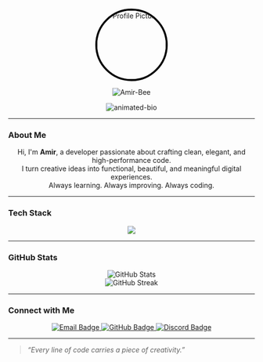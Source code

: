 <!-- README Create by Amir-Bee - Ultimate Ultimate Pro Edition -->

<p align="center">
  <!-- GitHub Avatar -->
  <img src="https://github.com/Amir-Bee.png" width="140" height="140" style="border-radius:50%; border:4px solid #000000;" alt="Profile Picture" />
</p>

<p align="center">
  <!-- Animated Name -->
  <img src="https://readme-typing-svg.herokuapp.com?font=Fira+Code&weight=600&size=32&pause=1000&color=FFD700&center=true&vCenter=true&width=400&lines=Amir-Bee" alt="Amir-Bee" />
</p>

<p align="center">
  <!-- Animated Bio -->
  <img src="https://readme-typing-svg.herokuapp.com?font=Fira+Code&duration=2500&pause=500&color=00FFAA&center=true&vCenter=true&width=500&lines=Clean+Code.+Creative+Mind.;Smart+Solutions.+Modern+Design." alt="animated-bio" />
</p>

---

### About Me
<p align="center">
Hi, I'm <b>Amir</b>, a developer passionate about crafting clean, elegant, and high-performance code.<br>
I turn creative ideas into functional, beautiful, and meaningful digital experiences.<br>
Always learning. Always improving. Always coding.
</p>

---

### Tech Stack
<p align="center">
  <img src="https://skillicons.dev/icons?i=java,python,html,css,js,php,git,github,vscode" />
</p>

---

### GitHub Stats
<p align="center">
  <img src="https://github-readme-stats.vercel.app/api?username=Amir-Bee&show_icons=true&theme=radical&hide_border=true" alt="GitHub Stats" />
  <br/>
  <img src="https://github-readme-streak-stats.herokuapp.com/?user=Amir-Bee&theme=radical&hide_border=true" alt="GitHub Streak" />
</p>

---

### Connect with Me
<p align="center">
  <a href="mailto:Xstar.ir@gmail.com">
    <img src="https://img.shields.io/badge/Email-Xstar.ir@gmail.com-D14836?style=for-the-badge&logo=gmail&logoColor=white" alt="Email Badge">
  </a>
  <a href="https://github.com/Amir-Bee">
    <img src="https://img.shields.io/badge/GitHub-Amir--Bee-181717?style=for-the-badge&logo=github&logoColor=white" alt="GitHub Badge">
  </a>
  <a href="#">
    <img src="https://img.shields.io/badge/Discord-xstar_ir%239083-5865F2?style=for-the-badge&logo=discord&logoColor=white" alt="Discord Badge">
  </a>
</p>

---

> *“Every line of code carries a piece of creativity.”*
